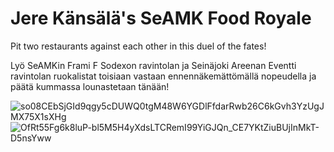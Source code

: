 # Jere Känsälä's SeAMK Food Royale
 Pit two restaurants against each other in this duel of the fates!

Lyö SeAMKin Frami F Sodexon ravintolan ja Seinäjoki Areenan Eventti ravintolan ruokalistat toisiaan vastaan ennennäkemättömällä nopeudella ja päätä kummassa lounastetaan tänään!

![so08CEbSjGId9qgy5cDUWQ0tgM48W6YGDlFfdarRwb26C6kGvh3YzUgJMX75X1sXHg](https://user-images.githubusercontent.com/36661665/118713720-f1374300-b82a-11eb-9e53-7f41b363af8c.png)
![OfRt55Fg6k8luP-bl5M5H4yXdsLTCRemI99YiGJQn_CE7YKtZiuBUjInMkT-D5nsYww](https://user-images.githubusercontent.com/36661665/118713733-f3999d00-b82a-11eb-8225-6f6d3b2d5f3a.png)
